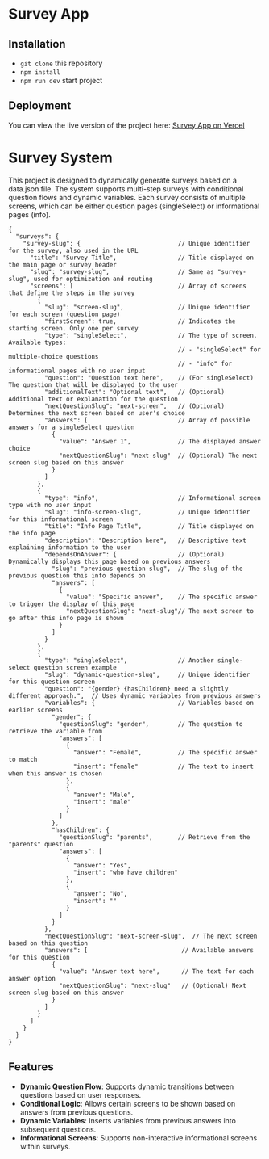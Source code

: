 # Survey App

## Installation

- `git clone` this repository
- `npm install`
- `npm run dev` start project

## Deployment

You can view the live version of the project here: [Survey App on Vercel](https://survey-five-gilt.vercel.app/)

# Survey System

This project is designed to dynamically generate surveys based on a data.json file. The system supports multi-step surveys with conditional question flows and dynamic variables. Each survey consists of multiple screens, which can be either question pages (singleSelect) or informational pages (info).

```
{
  "surveys": {
    "survey-slug": {                           // Unique identifier for the survey, also used in the URL
      "title": "Survey Title",                 // Title displayed on the main page or survey header
      "slug": "survey-slug",                   // Same as "survey-slug", used for optimization and routing
      "screens": [                             // Array of screens that define the steps in the survey
        {
          "slug": "screen-slug",               // Unique identifier for each screen (question page)
          "firstScreen": true,                 // Indicates the starting screen. Only one per survey
          "type": "singleSelect",              // The type of screen. Available types:
                                               // - "singleSelect" for multiple-choice questions
                                               // - "info" for informational pages with no user input
          "question": "Question text here",    // (For singleSelect) The question that will be displayed to the user
          "additionalText": "Optional text",   // (Optional) Additional text or explanation for the question
          "nextQuestionSlug": "next-screen",   // (Optional) Determines the next screen based on user's choice
          "answers": [                         // Array of possible answers for a singleSelect question
            {
              "value": "Answer 1",             // The displayed answer choice
              "nextQuestionSlug": "next-slug"  // (Optional) The next screen slug based on this answer
            }
          ]
        },
        {
          "type": "info",                      // Informational screen type with no user input
          "slug": "info-screen-slug",          // Unique identifier for this informational screen
          "title": "Info Page Title",          // Title displayed on the info page
          "description": "Description here",   // Descriptive text explaining information to the user
          "dependsOnAnswer": {                 // (Optional) Dynamically displays this page based on previous answers
            "slug": "previous-question-slug",  // The slug of the previous question this info depends on
            "answers": [
              {
                "value": "Specific answer",    // The specific answer to trigger the display of this page
                "nextQuestionSlug": "next-slug"// The next screen to go after this info page is shown
              }
            ]
          }
        },
        {
          "type": "singleSelect",              // Another single-select question screen example
          "slug": "dynamic-question-slug",     // Unique identifier for this question screen
          "question": "{gender} {hasChildren} need a slightly different approach.",  // Uses dynamic variables from previous answers
          "variables": {                       // Variables based on earlier screens
            "gender": {
              "questionSlug": "gender",        // The question to retrieve the variable from
              "answers": [
                {
                  "answer": "Female",          // The specific answer to match
                  "insert": "female"           // The text to insert when this answer is chosen
                },
                {
                  "answer": "Male",
                  "insert": "male"
                }
              ]
            },
            "hasChildren": {
              "questionSlug": "parents",       // Retrieve from the "parents" question
              "answers": [
                {
                  "answer": "Yes",
                  "insert": "who have children"
                },
                {
                  "answer": "No",
                  "insert": ""
                }
              ]
            }
          },
          "nextQuestionSlug": "next-screen-slug",  // The next screen based on this question
          "answers": [                          // Available answers for this question
            {
              "value": "Answer text here",      // The text for each answer option
              "nextQuestionSlug": "next-slug"   // (Optional) Next screen slug based on this answer
            }
          ]
        }
      ]
    }
  }
}

```

## Features

- **Dynamic Question Flow**: Supports dynamic transitions between questions based on user responses.
- **Conditional Logic**: Allows certain screens to be shown based on answers from previous questions.
- **Dynamic Variables**: Inserts variables from previous answers into subsequent questions.
- **Informational Screens**: Supports non-interactive informational screens within surveys.
